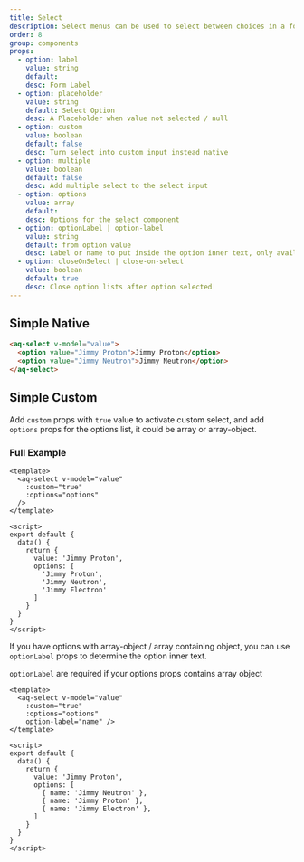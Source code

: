 ```yaml
---
title: Select
description: Select menus can be used to select between choices in a form
order: 8
group: components
props:
  - option: label
    value: string
    default:
    desc: Form Label
  - option: placeholder
    value: string
    default: Select Option
    desc: A Placeholder when value not selected / null
  - option: custom
    value: boolean
    default: false
    desc: Turn select into custom input instead native
  - option: multiple
    value: boolean
    default: false
    desc: Add multiple select to the select input
  - option: options
    value: array
    default:
    desc: Options for the select component
  - option: optionLabel | option-label
    value: string
    default: from option value
    desc: Label or name to put inside the option inner text, only available for array-object
  - option: closeOnSelect | close-on-select
    value: boolean
    default: true
    desc: Close option lists after option selected
---
```


## Simple Native

<example-select section="native"></example-select>

```html
<aq-select v-model="value">
  <option value="Jimmy Proton">Jimmy Proton</option>
  <option value="Jimmy Neutron">Jimmy Neutron</option>
</aq-select>
```

## Simple Custom
Add `custom` props with `true` value to activate custom select, and add `options` props for the options list, it could be array or array-object.

<example-select section="custom"></example-select>

### Full Example

```vue
<template>
  <aq-select v-model="value"
    :custom="true"
    :options="options"
  />
</template>

<script>
export default {
  data() {
    return {
      value: 'Jimmy Proton',
      options: [
        'Jimmy Proton',
        'Jimmy Neutron',
        'Jimmy Electron'
      ]
    }
  }
}
</script>
```

If you have options with array-object / array containing object, you can use `optionLabel` props to determine the option inner text.

`optionLabel` are required if your options props contains array object

<example-select section="optionLabel"></example-select>

```vue
<template>
  <aq-select v-model="value"
    :custom="true"
    :options="options"
    option-label="name" />
</template>

<script>
export default {
  data() {
    return {
      value: 'Jimmy Proton',
      options: [
        { name: 'Jimmy Neutron' },
        { name: 'Jimmy Proton' },
        { name: 'Jimmy Electron' },
      ]
    }
  }
}
</script>
```